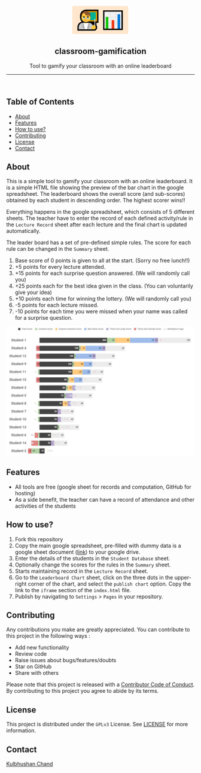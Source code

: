 <!-- PROJECT LOGO -->
<br />
<p align="center">
  <a href="https://github.com/kulbhushanchand/classroom-gamification">
    <img src="assets/images/logo.png" alt="Logo" width="152" height="77">
  </a>
  <h2 align="center">classroom-gamification</h2>
  <p align="center">
    Tool to gamify your classroom with an online leaderboard    
  </p>
</p>

---
<br /> 


## Table of Contents

- [About](#about)
- [Features](#features)
- [How to use?](#how-to-use)
- [Contributing](#contributing)
- [License](#license)
- [Contact](#contact)


## About

This is a simple tool to gamify your classroom with an online leaderboard. It is a simple HTML file showing the preview of the bar chart in the google spreadsheet. The leaderboard shows the overall score (and sub-scores) obtained by each student in descending order. The highest scorer wins!!

Everything happens in the google spreadsheet, which consists of 5 different sheets. The teacher have to enter the record of each defined activity/rule in the `Lecture Record` sheet after each lecture and the final chart is updated automatically.

The leader board has a set of pre-defined simple rules. The score for each rule can be changed in the `Summary` sheet.

1. Base score of 0 points is given to all at the start. (Sorry no free lunch!!)
2. +5 points for every lecture attended.
3. +15 points for each surprise question answered. (We will randomly call you)
4. +25 points each for the best idea given in the class. (You can voluntarily give your idea)
5. +10 points each time for winning the lottery. (We will randomly call you)
6. -5 points for each lecture missed.
7. -10 points for each time you were missed when your name was called for a surprise question.  

![screenshot](docs/assets/images/screenshot.jpg)


## Features

- All tools are free (google sheet for records and computation, GitHub for hosting)
- As a side benefit, the teacher can have a record of attendance and other activities of the students 


## How to use?

1. Fork this repository
2. Copy the main google spreadsheet, pre-filled with dummy data is a google sheet document ([link](https://docs.google.com/spreadsheets/d/1mWH_DFhzaR49LRrwp9C1v50xThY7S6EReM69Ug8Dpks/edit?usp=sharing)) to your google drive.
3. Enter the details of the students in the `Student Database` sheet.
4. Optionally change the scores for the rules in the `Summary` sheet.
5. Starts maintaining record in the `Lecture Record` sheet.  
6. Go to the `Leaderboard Chart` sheet, click on the three dots in the upper-right corner of the chart, and select the `publish chart` option. Copy the link to the `iframe` section of the `index.html` file.
6. Publish by navigating to `Settings` > `Pages` in your repository.


## Contributing

Any contributions you make are greatly appreciated. You can contribute to this project in the following ways :

- Add new functionality
- Review code
- Raise issues about bugs/features/doubts
- Star on GitHub
- Share with others

Please note that this project is released with a [Contributor Code of Conduct](https://github.com/kulbhushanchand/classroom-gamification/blob/master/CODE_OF_CONDUCT.md). By contributing to this project you agree to abide by its terms.


## License

This project is distributed under the `GPLv3` License. See [LICENSE](https://github.com/kulbhushanchand/classroom-gamification/blob/master/LICENSE) for more information.


## Contact

[Kulbhushan Chand](https://kulbhushanchand.github.io/about/)